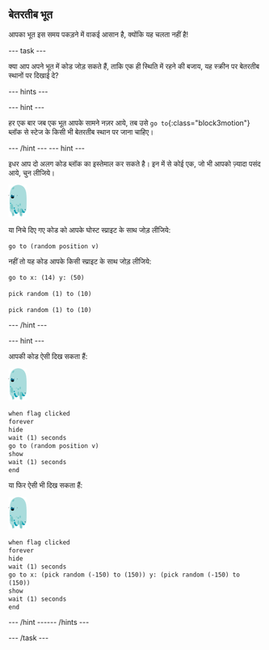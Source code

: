 ## बेतरतीब भूत

आपका भूत इस समय पकड़ने में वाकई आसान है, क्योंकि यह चलता नहीं है!

--- task ---

क्या आप अपने भूत में कोड जोड़ सकते हैं, ताकि एक ही स्थिति में रहने की बजाय, यह स्क्रीन पर बेतरतीब स्थानों पर दिखाई दे?

--- hints ---


--- hint ---

हर एक बार जब एक भूत आपके सामने नज़र आये, तब उसे `go to`{:class="block3motion"} ब्लॉक से स्टेज के किसी भी बेतरतीब स्थान पर जाना चाहिए।

--- /hint --- --- hint ---

इधर आप दो अलग कोड ब्लॉक का इस्तेमाल कर सकते है। इन में से कोई एक, जो भी आपको ज़्यादा पसंद आये, चुन लीजिये।

![भूत स्प्राइट](images/ghost-sprite.png)

या निचे दिए गए कोड को आपके घोस्ट स्प्राइट के साथ जोड़ लीजिये:

```blocks3
go to (random position v)
```

नहीं तो यह कोड आपके किसी स्प्राइट के साथ जोड़ लीजिये:

```blocks3
go to x: (14) y: (50)

pick random (1) to (10)

pick random (1) to (10)
```

--- /hint ---

--- hint ---

आपकी कोड ऐसी दिख सकता हैं:

![भूत स्प्राइट](images/ghost-sprite.png)

```blocks3
when flag clicked
forever
hide
wait (1) seconds
go to (random position v)
show
wait (1) seconds
end
```

या फिर ऐसी भी दिख सकता हैं:

![भूत स्प्राइट](images/ghost-sprite.png)

```blocks3
when flag clicked
forever
hide
wait (1) seconds
go to x: (pick random (-150) to (150)) y: (pick random (-150) to (150))
show
wait (1) seconds
end
```

--- /hint ------ /hints ---

--- /task ---